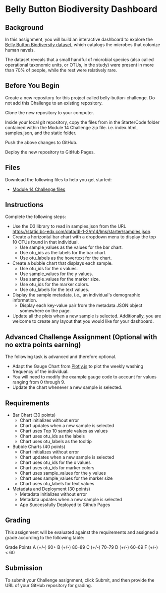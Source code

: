 # Belly Button Biodiversity Dashboard

## Background
In this assignment, you will build an interactive dashboard to explore the [Belly Button Biodiversity dataset](https://robdunnlab.com/projects/belly-button-biodiversity/results-and-data/), which catalogs the microbes that colonize human navels.

The dataset reveals that a small handful of microbial species (also called operational taxonomic units, or OTUs, in the study) were present in more than 70% of people, while the rest were relatively rare.

## Before You Begin
Create a new repository for this project called belly-button-challenge. Do not add this Challenge to an existing repository.

Clone the new repository to your computer.

Inside your local git repository, copy the files from in the StarterCode folder contained within the Module 14 Challenge zip file. i.e. index.html, samples.json, and the static folder.

Push the above changes to GitHub.

Deploy the new repository to GitHub Pages.

## Files
Download the following files to help you get started:
- [Module 14 Challenge files](https://static.bc-edx.com/data/dl-1-2/m14/lms/starter/Starter_Code.zip)

## Instructions
Complete the following steps:

- Use the D3 library to read in samples.json from the URL https://static.bc-edx.com/data/dl-1-2/m14/lms/starter/samples.json.
- Create a horizontal bar chart with a dropdown menu to display the top 10 OTUs found in that individual.
  - Use sample_values as the values for the bar chart.
  - Use otu_ids as the labels for the bar chart.
  - Use otu_labels as the hovertext for the chart.
- Create a bubble chart that displays each sample.
  - Use otu_ids for the x values.
  - Use sample_values for the y values.
  - Use sample_values for the marker size.
  - Use otu_ids for the marker colors.
  - Use otu_labels for the text values.
- Display the sample metadata, i.e., an individual's demographic information.
  - Display each key-value pair from the metadata JSON object somewhere on the page.
- Update all the plots when a new sample is selected. Additionally, you are welcome to create any layout that you would like for your dashboard.

## Advanced Challenge Assignment (Optional with no extra points earning)
The following task is advanced and therefore optional.

- Adapt the Gauge Chart from [Plotly.js](https://plot.ly/javascript/gauge-charts/) to plot the weekly washing frequency of the individual.
- You will need to modify the example gauge code to account for values ranging from 0 through 9.
- Update the chart whenever a new sample is selected.

## Requirements
- Bar Chart (30 points)
  - Chart initializes without error
  - Chart updates when a new sample is selected
  - Chart uses Top 10 sample values as values
  - Chart uses otu_ids as the labels
  - Chart uses otu_labels as the tooltip
- Bubble Charts (40 points)
  - Chart initializes without error
  - Chart updates when a new sample is selected
  - Chart uses otu_ids for the x values
  - Chart uses otu_ids for marker colors
  - Chart uses sample_values for the y values
  - Chart uses sample_values for the marker size
  - Chart uses otu_labels for text values
- Metadata and Deployment (30 points)
  - Metadata initializes without error
  - Metadata updates when a new sample is selected
  - App Successfully Deployed to Github Pages

## Grading
This assignment will be evaluated against the requirements and assigned a grade according to the following table:

Grade	Points
A (+/-)	90+
B (+/-)	80–89
C (+/-)	70–79
D (+/-)	60–69
F (+/-)	< 60

## Submission
To submit your Challenge assignment, click Submit, and then provide the URL of your GitHub repository for grading.
